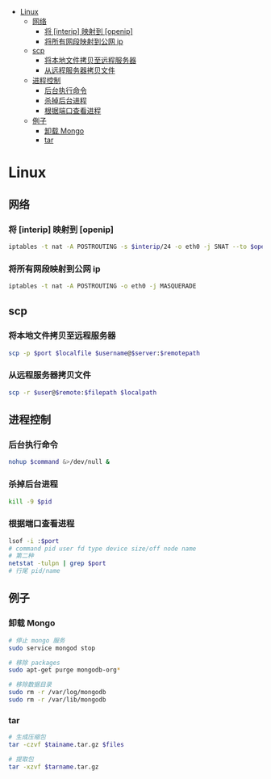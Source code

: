 - [Linux](#Linux)
  - [网络](#网络)
    - [将 [interip] 映射到 [openip]](#将-interip-映射到-openip)
    - [将所有网段映射到公网 ip](#将所有网段映射到公网-ip)
  - [scp](#scp)
    - [将本地文件拷贝至远程服务器](#将本地文件拷贝至远程服务器)
    - [从远程服务器拷贝文件](#从远程服务器拷贝文件)
  - [进程控制](#进程控制)
    - [后台执行命令](#后台执行命令)
    - [杀掉后台进程](#杀掉后台进程)
    - [根据端口查看进程](#根据端口查看进程)
  - [例子](#例子)
    - [卸载 Mongo](#卸载-Mongo)
    - [tar](#tar)

# Linux
## 网络
### 将 [interip] 映射到 [openip]
```sh
iptables -t nat -A POSTROUTING -s $interip/24 -o eth0 -j SNAT --to $openip
```

### 将所有网段映射到公网 ip
```sh
iptables -t nat -A POSTROUTING -o eth0 -j MASQUERADE
```

## scp
### 将本地文件拷贝至远程服务器
```sh
scp -p $port $localfile $username@$server:$remotepath
```
### 从远程服务器拷贝文件
```sh
scp -r $user@$remote:$filepath $localpath
```

## 进程控制
### 后台执行命令
```sh
nohup $command &>/dev/null &
```

### 杀掉后台进程
```sh
kill -9 $pid
```

### 根据端口查看进程
```sh
lsof -i :$port
# command pid user fd type device size/off node name
# 第二种
netstat -tulpn | grep $port
# 行尾 pid/name
```

## 例子

### 卸载 Mongo
```sh
# 停止 mongo 服务
sudo service mongod stop

# 移除 packages
sudo apt-get purge mongodb-org*

# 移除数据目录
sudo rm -r /var/log/mongodb
sudo rm -r /var/lib/mongodb
```

### tar
```sh
# 生成压缩包
tar -czvf $tainame.tar.gz $files

# 提取包
tar -xzvf $tarname.tar.gz
```